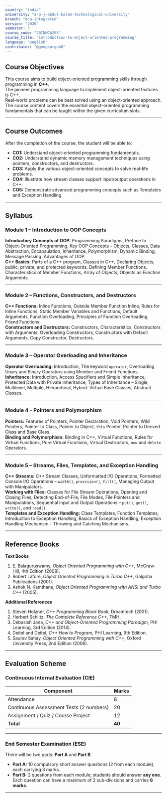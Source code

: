 ```yaml
---
country: "india"
university: "a-p-j-abdul-kalam-technological-university"
branch: "mca-integrated"
version: "2020"
semester: 3
course_code: "20INMCA205"
course_title: "introduction-to-object-oriented-programming"
language: "english"
contributor: "@geogeorge46"
---
```


## Course Objectives
This course aims to build object-oriented programming skills through programming in **C++**.  
The pioneer programming language to implement object-oriented features is C++.  
Real-world problems can be best solved using an object-oriented approach.  
The course content covers the essential object-oriented programming fundamentals that can be taught within the given curriculum slots.

---

## Course Outcomes
After the completion of the course, the student will be able to:

- **CO1:** Understand object-oriented programming fundamentals.  
- **CO2:** Understand dynamic memory management techniques using pointers, constructors, and destructors.  
- **CO3:** Apply the various object-oriented concepts to solve real-life problems.  
- **CO4:** Illustrate how stream classes support input/output operations in C++.  
- **CO5:** Demonstrate advanced programming concepts such as Templates and Exception Handling.  

---

## Syllabus

### **Module 1 – Introduction to OOP Concepts**
**Introductory Concepts of OOP:** Programming Paradigms, Preface to Object-Oriented Programming, Key OOP Concepts – Objects, Classes, Data Abstraction, Encapsulation, Inheritance, Polymorphism, Dynamic Binding, Message Passing. Advantages of OOP.  
**C++ Basics:** Parts of a C++ program, Classes in C++, Declaring Objects, public, private, and protected keywords, Defining Member Functions, Characteristics of Member Functions, Array of Objects, Objects as Function Arguments.  

---

### **Module 2 – Functions, Constructors, and Destructors**
**C++ Functions:** Inline Functions, Outside Member Function Inline, Rules for Inline Functions, Static Member Variables and Functions, Default Arguments, Function Overloading, Principles of Function Overloading, Friend Functions.  
**Constructors and Destructors:** Constructors, Characteristics, Constructors with Arguments, Overloading Constructors, Constructors with Default Arguments, Copy Constructor, Destructors.  

---

### **Module 3 – Operator Overloading and Inheritance**
**Operator Overloading:** Introduction, The keyword `operator`, Overloading Unary and Binary Operators using Member and Friend Functions.  
**Inheritance:** Introduction, Access Specifiers and Simple Inheritance, Protected Data with Private Inheritance, Types of Inheritance – Single, Multilevel, Multiple, Hierarchical, Hybrid. Virtual Base Classes, Abstract Classes.  

---

### **Module 4 – Pointers and Polymorphism**
**Pointers:** Features of Pointers, Pointer Declaration, Void Pointers, Wild Pointers, Pointer to Class, Pointer to Object, `this` Pointer, Pointer to Derived Class and Base Class.  
**Binding and Polymorphism:** Binding in C++, Virtual Functions, Rules for Virtual Functions, Pure Virtual Functions, Virtual Destructors, `new` and `delete` Operators.  

---

### **Module 5 – Streams, Files, Templates, and Exception Handling**
**C++ Streams:** C++ Stream Classes, Unformatted I/O Operations, Formatted Console I/O Operations – `width()`, `precision()`, `fill()`, Managing Output with Manipulators.  
**Working with Files:** Classes for File Stream Operations, Opening and Closing Files, Detecting End-of-File, File Modes, File Pointers and Manipulations, Sequential Input and Output Operations – `put()`, `get()`, `write()`, and `read()`.  
**Templates and Exception Handling:** Class Templates, Function Templates, Introduction to Exception Handling, Basics of Exception Handling, Exception Handling Mechanism – Throwing and Catching Mechanisms.  

---

## Reference Books

**Text Books**
1. E. Balaguruswamy, *Object Oriented Programming with C++*, McGraw-Hill, 4th Edition (2008).  
2. Robert Lafore, *Object Oriented Programming in Turbo C++*, Galgotia Publications (2001).  
3. Ashok N. Kamthane, *Object Oriented Programming with ANSI and Turbo C++* (2005).  

**Additional References**
1. Steven Holzner, *C++ Programming Black Book*, Dreamtech (2001).  
2. Herbert Schlitz, *The Complete Reference C++*, TMH.  
3. Debasish Jana, *C++ and Object-Oriented Programming Paradigm*, PHI Learning, 3rd Edition (2014).  
4. Deitel and Deitel, *C++ How to Program*, PHI Learning, 9th Edition.  
5. Saurav Sahay, *Object Oriented Programming with C++*, Oxford University Press, 2nd Edition (2006).  

---

## Evaluation Scheme

### **Continuous Internal Evaluation (CIE)**
| Component | Marks |
|------------|-------|
| Attendance | 8 |
| Continuous Assessment Tests (2 numbers) | 20 |
| Assignment / Quiz / Course Project | 12 |
| **Total** | **40** |

---

### **End Semester Examination (ESE)**
There will be two parts: **Part A** and **Part B**.  

- **Part A:** 10 compulsory short answer questions (2 from each module), each carrying 3 marks.  
- **Part B:** 2 questions from each module; students should answer **any one**. Each question can have a maximum of 2 sub-divisions and carries **6 marks**.  

---
